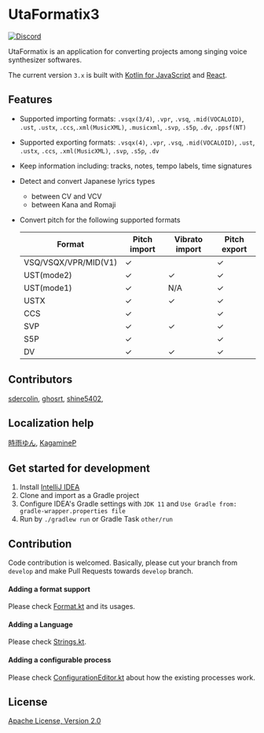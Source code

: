 # UtaFormatix3

[![Discord](https://img.shields.io/discord/984044285584359444?style=for-the-badge&label=discord&logo=discord&logoColor=ffffff&color=7389D8&labelColor=6A7EC2)](https://discord.gg/TyEcQ6P73y)

UtaFormatix is an application for converting projects among singing voice synthesizer softwares.

The current version `3.x` is built with [Kotlin for JavaScript](https://kotlinlang.org/docs/reference/js-overview.html) and [React](https://github.com/facebook/react).

## Features

- Supported importing formats: `.vsqx(3/4)`, `.vpr`, `.vsq`, `.mid(VOCALOID)`, `.ust`, `.ustx`, `.ccs`,`.xml(MusicXML)`, `.musicxml`, `.svp`, `.s5p`, `.dv`, `.ppsf(NT)`
- Supported exporting formats: `.vsqx(4)`, `.vpr`, `.vsq`, `.mid(VOCALOID)`, `.ust`, `.ustx`, `.ccs`, `.xml(MusicXML)`, `.svp`, `.s5p`, `.dv`
- Keep information including: tracks, notes, tempo labels, time signatures
- Detect and convert Japanese lyrics types
  - between CV and VCV
  - between Kana and Romaji
- Convert pitch for the following supported formats
  
  |        Format        | Pitch import | Vibrato import | Pitch export | 
  | -------------------- | ------------ | -------------- | ------------ |
  | VSQ/VSQX/VPR/MID(V1) |       ✓      |                |       ✓      |
  |      UST(mode2)      |       ✓      |        ✓       |       ✓      |
  |      UST(mode1)      |       ✓      |       N/A      |       ✓      |
  |         USTX         |       ✓      |        ✓       |       ✓      |
  |         CCS          |       ✓      |                |       ✓      |
  |         SVP          |       ✓      |        ✓       |       ✓      |
  |         S5P          |       ✓      |                |       ✓      |
  |         DV           |       ✓      |        ✓       |       ✓      |
  
## Contributors

[sdercolin](https://github.com/sdercolin), [ghosrt](https://github.com/ghosrt), [shine5402](https://github.com/shine5402), 

## Localization help

[時雨ゆん](https://twitter.com/Yun_Shigure), [KagamineP](https://github.com/KagamineP)

## Get started for development
1. Install [IntelliJ IDEA](https://www.jetbrains.com/idea/)
2. Clone and import as a Gradle project
3. Configure IDEA's Gradle settings with `JDK 11` and `Use Gradle from: gradle-wrapper.properties file`
4. Run by `./gradlew run` or Gradle Task `other/run`

## Contribution
Code contribution is welcomed. Basically, please cut your branch from `develop` and make Pull Requests towards `develop` branch. 

#### Adding a format support
Please check [Format.kt](https://github.com/sdercolin/utaformatix3/blob/master/src/main/kotlin/model/Format.kt) and its usages.

#### Adding a Language
Please check [Strings.kt](https://github.com/sdercolin/utaformatix3/blob/master/src/main/kotlin/ui/strings/Strings.kt).

#### Adding a configurable process
Please check [ConfigurationEditor.kt](https://github.com/sdercolin/utaformatix3/blob/master/src/main/kotlin/ui/ConfigurationEditor.kt) about how the existing processes work.

## License
[Apache License, Version 2.0](https://github.com/sdercolin/utaformatix3/blob/master/LICENSE.md)
